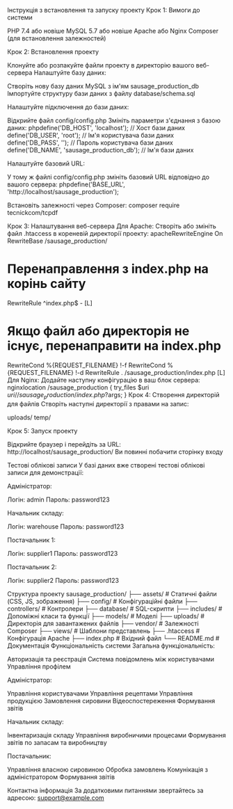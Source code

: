 Інструкція з встановлення та запуску проекту
Крок 1: Вимоги до системи

PHP 7.4 або новіше
MySQL 5.7 або новіше
Apache або Nginx
Composer (для встановлення залежностей)

Крок 2: Встановлення проекту

Клонуйте або розпакуйте файли проекту в директорію вашого веб-сервера
Налаштуйте базу даних:

Створіть нову базу даних MySQL з ім'ям sausage_production_db
Імпортуйте структуру бази даних з файлу database/schema.sql


Налаштуйте підключення до бази даних:

Відкрийте файл config/config.php
Змініть параметри з'єднання з базою даних:
phpdefine('DB_HOST', 'localhost'); // Хост бази даних
define('DB_USER', 'root');      // Ім'я користувача бази даних
define('DB_PASS', '');          // Пароль користувача бази даних
define('DB_NAME', 'sausage_production_db'); // Ім'я бази даних



Налаштуйте базовий URL:

У тому ж файлі config/config.php змініть базовий URL відповідно до вашого сервера:
phpdefine('BASE_URL', 'http://localhost/sausage_production');



Встановіть залежності через Composer:
composer require tecnickcom/tcpdf


Крок 3: Налаштування веб-сервера
Для Apache:
Створіть або змініть файл .htaccess в кореневій директорії проекту:
apacheRewriteEngine On
RewriteBase /sausage_production/

# Перенаправлення з index.php на корінь сайту
RewriteRule ^index\.php$ - [L]

# Якщо файл або директорія не існує, перенаправити на index.php
RewriteCond %{REQUEST_FILENAME} !-f
RewriteCond %{REQUEST_FILENAME} !-d
RewriteRule . /sausage_production/index.php [L]
Для Nginx:
Додайте наступну конфігурацію в ваш блок сервера:
nginxlocation /sausage_production {
    try_files $uri $uri/ /sausage_production/index.php?$args;
}
Крок 4: Створення директорій для файлів
Створіть наступні директорії з правами на запис:

uploads/
temp/

Крок 5: Запуск проекту

Відкрийте браузер і перейдіть за URL: http://localhost/sausage_production/
Ви повинні побачити сторінку входу

Тестові облікові записи
У базі даних вже створені тестові облікові записи для демонстрації:

Адміністратор:

Логін: admin
Пароль: password123


Начальник складу:

Логін: warehouse
Пароль: password123


Постачальник 1:

Логін: supplier1
Пароль: password123


Постачальник 2:

Логін: supplier2
Пароль: password123



Структура проекту
sausage_production/
├── assets/             # Статичні файли (CSS, JS, зображення)
├── config/             # Конфігураційні файли
├── controllers/        # Контролери
├── database/           # SQL-скрипти
├── includes/           # Допоміжні класи та функції
├── models/             # Моделі
├── uploads/            # Директорія для завантажених файлів
├── vendor/             # Залежності Composer
├── views/              # Шаблони представлень
├── .htaccess           # Конфігурація Apache
├── index.php           # Вхідний файл
└── README.md           # Документація
Функціональність системи
Загальна функціональність:

Авторизація та реєстрація
Система повідомлень між користувачами
Управління профілем

Адміністратор:

Управління користувачами
Управління рецептами
Управління продукцією
Замовлення сировини
Відеоспостереження
Формування звітів

Начальник складу:

Інвентаризація складу
Управління виробничими процесами
Формування звітів по запасам та виробництву

Постачальник:

Управління власною сировиною
Обробка замовлень
Комунікація з адміністратором
Формування звітів

Контактна інформація
За додатковими питаннями звертайтесь за адресою: support@example.com